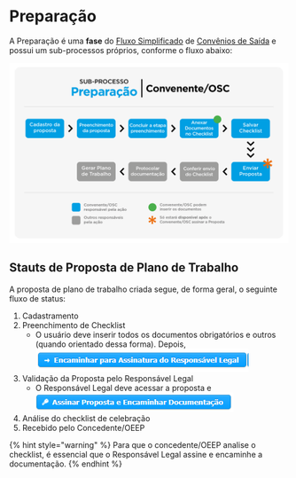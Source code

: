 # Preparação

A Preparação é uma **fase** do [Fluxo Simplificado](../definicoes-gerais/fluxo-simplificado.md) de [Convênios de Saída](../definicoes-gerais/convenios-de-saida.md) e possui um sub-processos próprios, conforme o fluxo abaixo:

![](<../../.gitbook/assets/image (41).png>)

## Stauts de Proposta de Plano de Trabalho

A proposta de plano de trabalho criada segue, de forma geral, o seguinte fluxo de status:

1. Cadastramento
2. Preenchimento de Checklist
   * O usuário deve inserir todos os documentos obrigatórios e outros (quando orientado dessa forma). Depois, <img src="../../.gitbook/assets/image (533).png" alt="" data-size="original">
3. Validação da Proposta pelo Responsável Legal
   * O Responsável Legal deve acessar a proposta e <img src="../../.gitbook/assets/image (174).png" alt="" data-size="original">
4. Análise do checklist de celebração
5. Recebido pelo Concedente/OEEP

{% hint style="warning" %}
Para que o concedente/OEEP analise o checklist, é essencial que o Responsável Legal assine e encaminhe a documentação.
{% endhint %}
